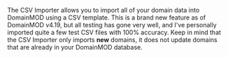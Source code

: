The CSV Importer allows you to import all of your domain data into DomainMOD using a CSV template. This is a brand new feature as of DomainMOD v4.19, but all testing has gone very well, and I've personally imported quite a few test CSV files with 100% accuracy. Keep in mind that the CSV Importer only imports **new** domains, it does not update domains that are already in your DomainMOD database.